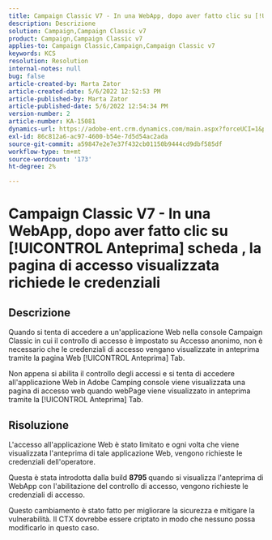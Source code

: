 ```yaml
---
title: Campaign Classic V7 - In una WebApp, dopo aver fatto clic su [!UICONTROL Anteprima] scheda , la pagina di accesso visualizzata richiede le credenziali
description: Descrizione
solution: Campaign,Campaign Classic v7
product: Campaign,Campaign Classic v7
applies-to: Campaign Classic,Campaign,Campaign Classic v7
keywords: KCS
resolution: Resolution
internal-notes: null
bug: false
article-created-by: Marta Zator
article-created-date: 5/6/2022 12:52:53 PM
article-published-by: Marta Zator
article-published-date: 5/6/2022 12:54:34 PM
version-number: 2
article-number: KA-15081
dynamics-url: https://adobe-ent.crm.dynamics.com/main.aspx?forceUCI=1&pagetype=entityrecord&etn=knowledgearticle&id=aab90d70-3bcd-ec11-a7b5-6045bd00dbbc
exl-id: 86c812a6-ac97-4600-b54e-7d5d54ac2ada
source-git-commit: a59847e2e7e37f432cb01150b9444cd9dbf585df
workflow-type: tm+mt
source-wordcount: '173'
ht-degree: 2%

---
```


# Campaign Classic V7 - In una WebApp, dopo aver fatto clic su [!UICONTROL Anteprima] scheda , la pagina di accesso visualizzata richiede le credenziali

## Descrizione


Quando si tenta di accedere a un&#39;applicazione Web nella console Campaign Classic in cui il controllo di accesso è impostato su Accesso anonimo, non è necessario che le credenziali di accesso vengano visualizzate in anteprima tramite la pagina Web [!UICONTROL Anteprima] Tab.

Non appena si abilita il controllo degli accessi e si tenta di accedere all&#39;applicazione Web in Adobe Camping console viene visualizzata una pagina di accesso web quando webPage viene visualizzato in anteprima tramite la [!UICONTROL Anteprima] Tab.


## Risoluzione


L&#39;accesso all&#39;applicazione Web è stato limitato e ogni volta che viene visualizzata l&#39;anteprima di tale applicazione Web, vengono richieste le credenziali dell&#39;operatore.

Questa è stata introdotta dalla build <b>8795 </b>quando si visualizza l&#39;anteprima di WebApp con l&#39;abilitazione del controllo di accesso, vengono richieste le credenziali di accesso.

Questo cambiamento è stato fatto per migliorare la sicurezza e mitigare la vulnerabilità. Il CTX dovrebbe essere criptato in modo che nessuno possa modificarlo in questo caso.
